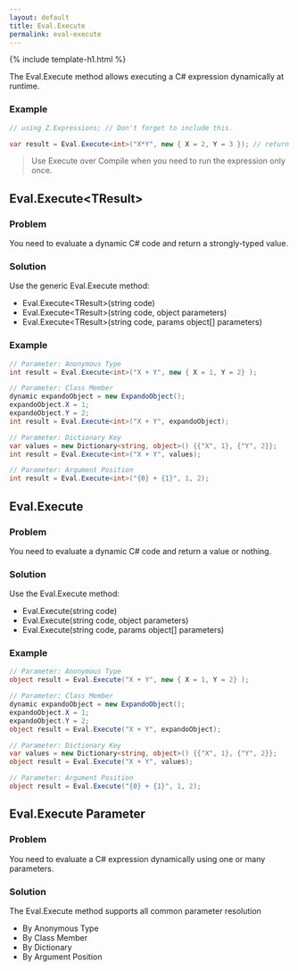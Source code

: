 ```yaml
---
layout: default
title: Eval.Execute
permalink: eval-execute
---
```


{% include template-h1.html %}

The Eval.Execute method allows executing a C# expression dynamically at runtime.

### Example
```csharp
// using Z.Expressions; // Don't forget to include this.

var result = Eval.Execute<int>("X*Y", new { X = 2, Y = 3 }); // return 6
```

> Use Execute over Compile when you need to run the expression only once.

## Eval.Execute&lt;TResult&gt;

### Problem
You need to evaluate a dynamic C# code and return a strongly-typed value.

### Solution
Use the generic Eval.Execute method:
- Eval.Execute&lt;TResult&gt;(string code)
- Eval.Execute&lt;TResult&gt;(string code, object parameters)
- Eval.Execute&lt;TResult&gt;(string code, params object[] parameters)

### Example
```csharp
// Parameter: Anonymous Type
int result = Eval.Execute<int>("X + Y", new { X = 1, Y = 2} );

// Parameter: Class Member
dynamic expandoObject = new ExpandoObject();
expandoObject.X = 1;
expandoObject.Y = 2;
int result = Eval.Execute<int>("X + Y", expandoObject);

// Parameter: Dictionary Key
var values = new Dictionary<string, object>() {{"X", 1}, {"Y", 2}};
int result = Eval.Execute<int>("X + Y", values);

// Parameter: Argument Position
int result = Eval.Execute<int>("{0} + {1}", 1, 2);
```

## Eval.Execute

### Problem
You need to evaluate a dynamic C# code and return a value or nothing.

### Solution
Use the Eval.Execute method:
- Eval.Execute(string code)
- Eval.Execute(string code, object parameters)
- Eval.Execute(string code, params object[] parameters)

### Example
```csharp
// Parameter: Anonymous Type
object result = Eval.Execute("X + Y", new { X = 1, Y = 2} );

// Parameter: Class Member
dynamic expandoObject = new ExpandoObject();
expandoObject.X = 1;
expandoObject.Y = 2;
object result = Eval.Execute("X + Y", expandoObject);

// Parameter: Dictionary Key
var values = new Dictionary<string, object>() {{"X", 1}, {"Y", 2}};
object result = Eval.Execute("X + Y", values);

// Parameter: Argument Position
object result = Eval.Execute("{0} + {1}", 1, 2);
```

## Eval.Execute Parameter

### Problem
You need to evaluate a C# expression dynamically using one or many parameters.

### Solution
The Eval.Execute method supports all common parameter resolution

- By Anonymous Type
- By Class Member
- By Dictionary
- By Argument Position
